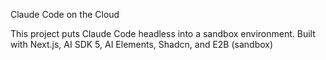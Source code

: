Claude Code on the Cloud

This project puts Claude Code headless into a sandbox environment. Built with Next.js, AI SDK 5, AI Elements, Shadcn, and E2B (sandbox)

